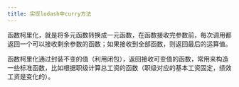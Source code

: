 ```yaml
---
title: 实现lodash中curry方法
---
```


函数柯里化，就是将多元函数转换成一元函数，在函数接收完参数前，每次调用都返回一个可以接收剩余参数的函数；如果接收到全部函数，则返回最后的运算值。

函数柯里化通过封装不变的值（利用闭包），返回接收可变值的函数，常用来构造一些标准函数，比如根据职级计算总工资的函数（职级对应的基本工资固定，绩效工资是变化的）。
